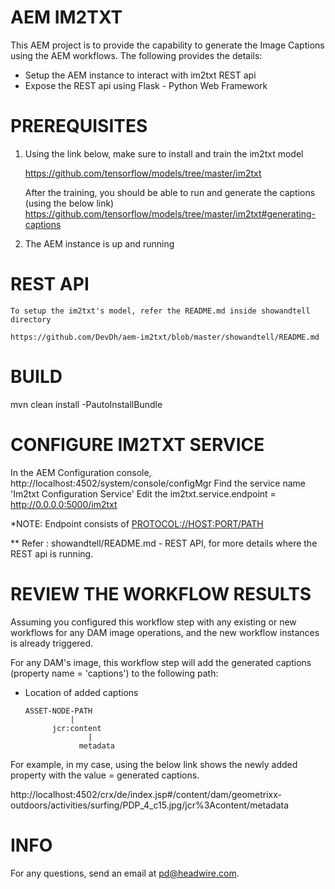 AEM IM2TXT
==========

This AEM project is to provide the capability to generate the Image Captions using the AEM workflows.
The following provides the details:
 - Setup the AEM instance to interact with im2txt REST api
 - Expose the REST api using Flask - Python Web Framework

PREREQUISITES
==============

1. Using the link below, make sure to install and train the im2txt model

    https://github.com/tensorflow/models/tree/master/im2txt
    
    After the training, you should be able to run and generate the captions (using the below link)
    https://github.com/tensorflow/models/tree/master/im2txt#generating-captions

2. The AEM instance is up and running


REST API
========

    To setup the im2txt's model, refer the README.md inside showandtell directory 
    
    https://github.com/DevDh/aem-im2txt/blob/master/showandtell/README.md
         
                  
BUILD
======

mvn clean install -PautoInstallBundle


CONFIGURE IM2TXT SERVICE
========================
   
In the AEM Configuration console, http://localhost:4502/system/console/configMgr
Find the service name 'Im2txt Configuration Service'
Edit the im2txt.service.endpoint = http://0.0.0.0:5000/im2txt   

*NOTE: Endpoint consists of <PROTOCOL://HOST:PORT/PATH>

** Refer : showandtell/README.md - REST API, for more details where the REST api is running.

REVIEW THE WORKFLOW RESULTS
============================

Assuming you configured this workflow step with any existing or new workflows for any DAM image operations, and the new workflow instances is already triggered.

For any DAM's image, this workflow step will add the generated captions (property name = 'captions') to the following path:
 
* Location of added captions
    
      ASSET-NODE-PATH
                |
            jcr:content
                    |
                  metadata

For example, in my case, using the below link shows the newly added property with the value = generated captions.

http://localhost:4502/crx/de/index.jsp#/content/dam/geometrixx-outdoors/activities/surfing/PDP_4_c15.jpg/jcr%3Acontent/metadata


INFO
=====

For any questions, send an email at pd@headwire.com.
